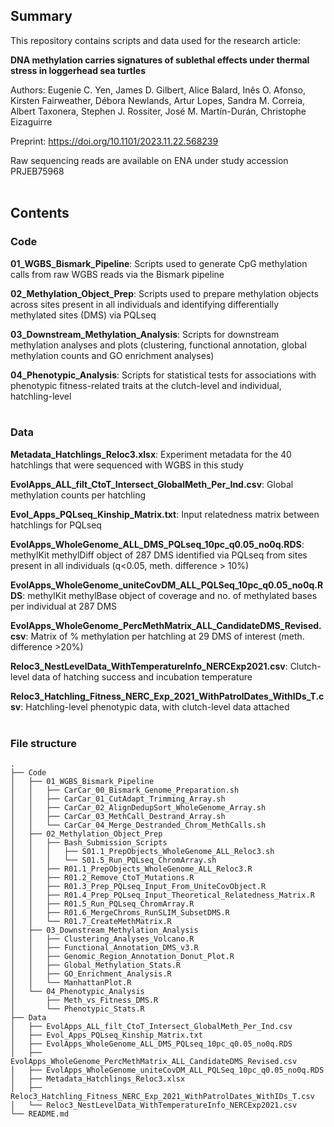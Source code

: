 ## Summary

This repository contains scripts and data used for the research article: 

**DNA methylation carries signatures of sublethal effects under thermal stress in loggerhead sea turtles**

Authors: Eugenie C. Yen, James D. Gilbert, Alice Balard, Inês O. Afonso, Kirsten Fairweather, Débora Newlands, Artur Lopes, Sandra M. Correia, Albert Taxonera, Stephen J. Rossiter, José M. Martín-Durán, Christophe Eizaguirre

Preprint: https://doi.org/10.1101/2023.11.22.568239

Raw sequencing reads are available on ENA under study accession PRJEB75968
<br/><br/>
## Contents

### Code

**01_WGBS_Bismark_Pipeline**: Scripts used to generate CpG methylation calls from raw WGBS reads via the Bismark pipeline

**02_Methylation_Object_Prep**: Scripts used to prepare methylation objects across sites present in all individuals and identifying differentially methylated sites (DMS) via PQLseq

**03_Downstream_Methylation_Analysis**: Scripts for downstream methylation analyses and plots (clustering, functional annotation, global methylation counts and GO enrichment analyses)

**04_Phenotypic_Analysis**: Scripts for statistical tests for associations with phenotypic fitness-related traits at the clutch-level and individual, hatchling-level
<br/><br/>
### Data

**Metadata_Hatchlings_Reloc3.xlsx**: Experiment metadata for the 40 hatchlings that were sequenced with WGBS in this study

**EvolApps_ALL_filt_CtoT_Intersect_GlobalMeth_Per_Ind.csv**: Global methylation counts per hatchling

**Evol_Apps_PQLseq_Kinship_Matrix.txt**: Input relatedness matrix between hatchlings for PQLseq

**EvolApps_WholeGenome_ALL_DMS_PQLseq_10pc_q0.05_no0q.RDS**: methylKit methylDiff object of 287 DMS identified via PQLseq from sites present in all individuals (q<0.05, meth. difference > 10%)

**EvolApps_WholeGenome_uniteCovDM_ALL_PQLSeq_10pc_q0.05_no0q.RDS**: methylKit methylBase object of coverage and no. of methylated bases per individual at 287 DMS

**EvolApps_WholeGenome_PercMethMatrix_ALL_CandidateDMS_Revised.csv**: Matrix of % methylation per hatchling at 29 DMS of interest (meth. difference >20%)

**Reloc3_NestLevelData_WithTemperatureInfo_NERCExp2021.csv**: Clutch-level data of hatching success and incubation temperature

**Reloc3_Hatchling_Fitness_NERC_Exp_2021_WithPatrolDates_WithIDs_T.csv**: Hatchling-level phenotypic data, with clutch-level data attached
<br/><br/>
### File structure

```
.
├── Code
│   ├── 01_WGBS_Bismark_Pipeline
│   │   ├── CarCar_00_Bismark_Genome_Preparation.sh
│   │   ├── CarCar_01_CutAdapt_Trimming_Array.sh
│   │   ├── CarCar_02_AlignDedupSort_WholeGenome_Array.sh
│   │   ├── CarCar_03_MethCall_Destrand_Array.sh
│   │   └── CarCar_04_Merge_Destranded_Chrom_MethCalls.sh
│   ├── 02_Methylation_Object_Prep
│   │   ├── Bash_Submission_Scripts
│   │   │   ├── S01.1_PrepObjects_WholeGenome_ALL_Reloc3.sh
│   │   │   └── S01.5_Run_PQLseq_ChromArray.sh
│   │   ├── R01.1_PrepObjects_WholeGenome_ALL_Reloc3.R
│   │   ├── R01.2_Remove_CtoT_Mutations.R
│   │   ├── R01.3_Prep_PQLseq_Input_From_UniteCovObject.R
│   │   ├── R01.4_Prep_PQLseq_Input_Theoretical_Relatedness_Matrix.R
│   │   ├── R01.5_Run_PQLseq_ChromArray.R
│   │   ├── R01.6_MergeChroms_RunSLIM_SubsetDMS.R
│   │   └── R01.7_CreateMethMatrix.R
│   ├── 03_Downstream_Methylation_Analysis
│   │   ├── Clustering_Analyses_Volcano.R
│   │   ├── Functional_Annotation_DMS_v3.R
│   │   ├── Genomic_Region_Annotation_Donut_Plot.R
│   │   ├── Global_Methylation_Stats.R
│   │   ├── GO_Enrichment_Analysis.R
│   │   └── ManhattanPlot.R
│   └── 04_Phenotypic_Analysis
│       ├── Meth_vs_Fitness_DMS.R
│       └── Phenotypic_Stats.R
├── Data
│   ├── EvolApps_ALL_filt_CtoT_Intersect_GlobalMeth_Per_Ind.csv
│   ├── Evol_Apps_PQLseq_Kinship_Matrix.txt
│   ├── EvolApps_WholeGenome_ALL_DMS_PQLseq_10pc_q0.05_no0q.RDS
│   ├── EvolApps_WholeGenome_PercMethMatrix_ALL_CandidateDMS_Revised.csv
│   ├── EvolApps_WholeGenome_uniteCovDM_ALL_PQLSeq_10pc_q0.05_no0q.RDS
│   ├── Metadata_Hatchlings_Reloc3.xlsx
│   ├── Reloc3_Hatchling_Fitness_NERC_Exp_2021_WithPatrolDates_WithIDs_T.csv
│   └── Reloc3_NestLevelData_WithTemperatureInfo_NERCExp2021.csv
└── README.md
```



